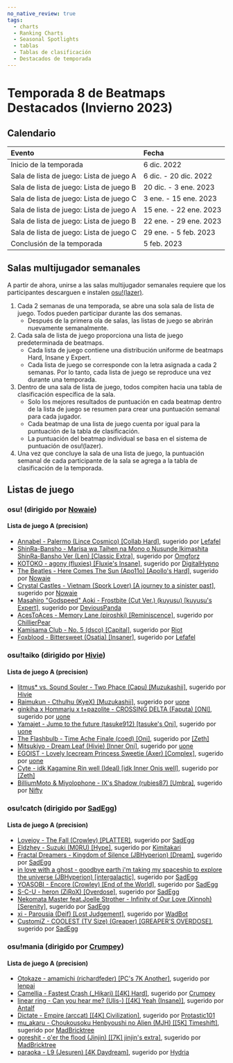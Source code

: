 ```yaml
---
no_native_review: true
tags:
  - charts
  - Ranking Charts
  - Seasonal Spotlights
  - tablas
  - Tablas de clasificación
  - Destacados de temporada
---
```


# Temporada 8 de Beatmaps Destacados (Invierno 2023)

## Calendario

| Evento | Fecha |
| :-- | :-- |
| Inicio de la temporada | 6 dic. 2022 |
| Sala de lista de juego: Lista de juego A | 6 dic. - 20 dic. 2022 |
| Sala de lista de juego: Lista de juego B | 20 dic. - 3 ene. 2023 |
| Sala de lista de juego: Lista de juego C | 3 ene. - 15 ene. 2023 |
| Sala de lista de juego: Lista de juego A | 15 ene. - 22 ene. 2023 |
| Sala de lista de juego: Lista de juego B | 22 ene. - 29 ene. 2023 |
| Sala de lista de juego: Lista de juego C | 29 ene. - 5 feb. 2023 |
| Conclusión de la temporada | 5 feb. 2023 |

## Salas multijugador semanales

A partir de ahora, unirse a las salas multijugador semanales requiere que los participantes descarguen e instalen [osu!(lazer)](https://github.com/ppy/osu/releases).

1. Cada 2 semanas de una temporada, se abre una sola sala de lista de juego. Todos pueden participar durante las dos semanas.
   - Después de la primera ola de salas, las listas de juego se abrirán nuevamente semanalmente.
2. Cada sala de lista de juego proporciona una lista de juego predeterminada de beatmaps.
   - Cada lista de juego contiene una distribución uniforme de beatmaps Hard, Insane y Expert.
   - Cada lista de juego se corresponde con la letra asignada a cada 2 semanas. Por lo tanto, cada lista de juego se reproduce una vez durante una temporada.
3. Dentro de una sala de lista de juego, todos compiten hacia una tabla de clasificación específica de la sala.
   - Solo los mejores resultados de puntuación en cada beatmap dentro de la lista de juego se resumen para crear una puntuación semanal para cada jugador.
   - Cada beatmap de una lista de juego cuenta por igual para la puntuación de la tabla de clasificación.
   - La puntuación del beatmap individual se basa en el sistema de puntuación de osu!(lazer).
4. Una vez que concluye la sala de una lista de juego, la puntuación semanal de cada participante de la sala se agrega a la tabla de clasificación de la temporada.

## Listas de juego

### osu! (dirigido por [Nowaie](https://osu.ppy.sh/users/5428909))

#### Lista de juego A (precision)

- [Annabel - Palermo (Lince Cosmico) \[Collab Hard\]](https://osu.ppy.sh/beatmapsets/1686585#osu/3452849), sugerido por [Lefafel](https://osu.ppy.sh/users/2295850)
- [ShinRa-Bansho - Marisa wa Taihen na Mono o Nusunde Ikimashita ShinRa-Bansho Ver (Len) \[Classic Extra\]](https://osu.ppy.sh/beatmapsets/1024028#osu/2142037), sugerido por [Omgforz](https://osu.ppy.sh/users/578943)
- [KOTOKO - agony (fluxies) \[Fluxie's Insane\]](https://osu.ppy.sh/beatmapsets/1697454#osu/3490282), sugerido por [DigitalHypno](https://osu.ppy.sh/users/4384207)
- [The Beatles - Here Comes The Sun (Apo11o) \[Apollo's Hard\]](https://osu.ppy.sh/beatmapsets/1588934#osu/3346859), sugerido por [Nowaie](https://osu.ppy.sh/users/5428909)
- [Crystal Castles - Vietnam (Spork Lover) \[A journey to a sinister past\]](https://osu.ppy.sh/beatmapsets/1015980#osu/2126494), sugerido por [Nowaie](https://osu.ppy.sh/users/5428909)
- [Masahiro "Godspeed" Aoki - Frostbite (Cut Ver.) (kuyusu) \[kuyusu's Expert\]](https://osu.ppy.sh/beatmapsets/1501511#osu/3081403), sugerido por [DeviousPanda](https://osu.ppy.sh/users/4966334)
- [AcesToAces - Memory Lane (piroshki) \[Reminiscence\]](https://osu.ppy.sh/beatmapsets/888887#osu/1926331), sugerido por [ChillierPear](https://osu.ppy.sh/users/9501251)
- [Kamisama Club - No. 5 (dsco) \[Capital\]](https://osu.ppy.sh/beatmapsets/1626872#osu/3321406), sugerido por [Riot](https://osu.ppy.sh/users/4256461)
- [Foxblood - Bittersweet (Osatia) \[Insaner\]](https://osu.ppy.sh/beatmapsets/710922#osu/1777714), sugerido por [Lefafel](https://osu.ppy.sh/users/2295850)

### osu!taiko (dirigido por [Hivie](https://osu.ppy.sh/users/14102976))

#### Lista de juego A (precision)

- [litmus\* vs. Sound Souler - Two Phace (Capu) \[Muzukashii\]](https://osu.ppy.sh/beatmapsets/1724528#taiko/3524449), sugerido por [Hivie](https://osu.ppy.sh/users/14102976)
- [Raimukun - Cthulhu (KyeX) \[Muzukashii\]](https://osu.ppy.sh/beatmapsets/1814085#taiko/3721580), sugerido por [uone](https://osu.ppy.sh/users/5321719)
- [ginkiha x Hommarju x t+pazolite - CROSSING DELTA (Faputa) \[ONI\]](https://osu.ppy.sh/beatmapsets/1067200#taiko/2236448), sugerido por [uone](https://osu.ppy.sh/users/5321719)
- [Yamajet - Jump to the future (tasuke912) \[tasuke's Oni\]](https://osu.ppy.sh/beatmapsets/409202#taiko/890203), sugerido por [uone](https://osu.ppy.sh/users/5321719)
- [The Flashbulb - Time Ache Finale (coed) \[Oni\]](https://osu.ppy.sh/beatmapsets/1726133#taiko/3684853), sugerido por [\[Zeth\]](https://osu.ppy.sh/users/9912966)
- [Mitsukiyo - Dream Leaf (Hivie) \[Inner Oni\]](https://osu.ppy.sh/beatmapsets/1792033#taiko/3672407), sugerido por [uone](https://osu.ppy.sh/users/5321719)
- [EGOIST - Lovely Icecream Princess Sweetie (Axer) \[Complex\]](https://osu.ppy.sh/beatmapsets/1296375#taiko/2689700), sugerido por [uone](https://osu.ppy.sh/users/5321719)
- [Cyte - idk Kagamine Rin well (Ideal) \[idk Inner Onis well\]](https://osu.ppy.sh/beatmapsets/1282733#taiko/2666309), sugerido por [\[Zeth\]](https://osu.ppy.sh/users/9912966)
- [BilliumMoto & Miyolophone - IX's Shadow (rubies87) \[Umbra\]](https://osu.ppy.sh/beatmapsets/1827828#taiko/3751292), sugerido por [Nifty](https://osu.ppy.sh/users/4956097)

### osu!catch (dirigido por [SadEgg](https://osu.ppy.sh/users/10278243))

#### Lista de juego A (precision)

- [Lovejoy - The Fall (Crowley) \[PLATTER\]](https://osu.ppy.sh/beatmapsets/1621981#fruits/3326479), sugerido por [SadEgg](https://osu.ppy.sh/users/10278243)
- [Eldzhey - Suzuki (M0RU) \[Hype\]](https://osu.ppy.sh/beatmapsets/1729039#fruits/3533592), sugerido por [Kimitakari](https://osu.ppy.sh/users/4741164)
- [Fractal Dreamers - Kingdom of Silence (JBHyperion) \[Dream\]](https://osu.ppy.sh/beatmapsets/1756405#fruits/3595623), sugerido por [SadEgg](https://osu.ppy.sh/users/10278243)
- [in love with a ghost - goodbye earth i'm taking my spaceship to explore the universe (JBHyperion) \[intergalactic\]](https://osu.ppy.sh/beatmapsets/1747889#fruits/3575235), sugerido por [SadEgg](https://osu.ppy.sh/users/10278243)
- [YOASOBI - Encore (Crowley) \[End of the World\]](https://osu.ppy.sh/beatmapsets/1387192#fruits/2865240), sugerido por [SadEgg](https://osu.ppy.sh/users/10278243)
- [S-C-U - heron (ZiRoX) \[Overdose\]](https://osu.ppy.sh/beatmapsets/576786#fruits/1220985), sugerido por [SadEgg](https://osu.ppy.sh/users/10278243)
- [Nekomata Master feat.Joelle Strother - Infinity of Our Love (Xinnoh) \[Serenity\]](https://osu.ppy.sh/beatmapsets/757470#fruits/1593485), sugerido por [SadEgg](https://osu.ppy.sh/users/10278243)
- [xi - Parousia (Deif) \[Lost Judgement\]](https://osu.ppy.sh/beatmapsets/1789435#fruits/3666569), sugerido por [WadBot](https://osu.ppy.sh/users/14571181)
- [CustomiZ - COOLEST (TV Size) (Greaper) \[GREAPER'S OVERDOSE\]](https://osu.ppy.sh/beatmapsets/1258175#fruits/2615583), sugerido por [SadEgg](https://osu.ppy.sh/users/10278243)

### osu!mania (dirigido por [Crumpey](https://osu.ppy.sh/users/3518705))

#### Lista de juego A (precision)

- [Otokaze - amamichi (richardfeder) \[PC's 7K Another\]](https://osu.ppy.sh/beatmapsets/126508#mania/344760), sugerido por [lenpai](https://osu.ppy.sh/users/5314573)
- [Camellia - Fastest Crash (\_Hikari) \[\[4K\] Hard\]](https://osu.ppy.sh/beatmapsets/1725902#mania/3535122), sugerido por [Crumpey](https://osu.ppy.sh/users/3518705)
- [linear ring - Can you hear me? (Ulis-) \[\[4K\] Yeah (Insane)\]](https://osu.ppy.sh/beatmapsets/1621762#mania/3311142), sugerido por [Antalf](https://osu.ppy.sh/users/8793773)
- [Dictate - Empire (arccat) \[\[4K\] Civilization\]](https://osu.ppy.sh/beatmapsets/1718862#mania/3512696), sugerido por [Protastic101](https://osu.ppy.sh/users/6712747)
- [mu\_akaru - Choukousoku Henbyoushi no Alien (MJH) \[\[5K\] Timeshift\]](https://osu.ppy.sh/beatmapsets/1324800#mania/2744040), sugerido por [MadBricktree](https://osu.ppy.sh/users/4790958)
- [goreshit - o'er the flood (Jinjin) \[\[7K\] jinjin's extra\]](https://osu.ppy.sh/beatmapsets/454793#mania/975161), sugerido por [MadBricktree](https://osu.ppy.sh/users/4790958)
- [paraoka - L9 (Jesuren) \[4K Daydream\]](https://osu.ppy.sh/beatmapsets/1565681#mania/3197091), sugerido por [Hydria](https://osu.ppy.sh/users/808176)
